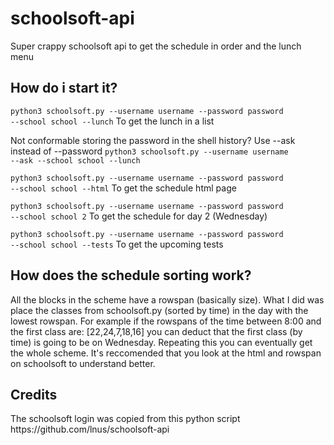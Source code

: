 # schoolsoft-api
Super crappy schoolsoft api to get the schedule in order and the lunch menu

<h2>How do i start it?</h2>

<code>python3 schoolsoft.py --username username --password password --school school --lunch</code>
To get the lunch in a list

Not conformable storing the password in the shell history? Use --ask instead of --password
<code>python3 schoolsoft.py --username username --ask --school school --lunch</code>

<code>python3 schoolsoft.py --username username --password password --school school --html</code>
To get the schedule html page

<code>python3 schoolsoft.py --username username --password password --school school 2</code>
To get the schedule for day 2 (Wednesday)

<code>python3 schoolsoft.py --username username --password password --school school --tests</code>
To get the upcoming tests

<h2>How does the schedule sorting work?</h2>
All the blocks in the scheme have a rowspan (basically size). What I did was place the classes from schoolsoft.py (sorted by time) in the day with the lowest rowspan.
For example if the rowspans of the time between 8:00 and the first class are: [22,24,7,18,16] you can deduct that the first class (by time) is going to be on Wednesday. Repeating this you can eventually get the whole scheme.
It's reccomended that you look at the html and rowspan on schoolsoft to understand better.

<h2>Credits</h2>
The schoolsoft login was copied from this python script
https://github.com/lnus/schoolsoft-api
